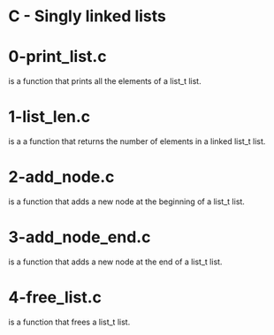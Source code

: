 # C - Singly linked lists

# 0-print_list.c 
is a function that prints all the elements of a list_t list.

# 1-list_len.c 
is a a function that returns the number of elements in a linked list_t list.
 
# 2-add_node.c 
is a function that adds a new node at the beginning of a list_t list.

# 3-add_node_end.c 
is a function that adds a new node at the end of a list_t list.

# 4-free_list.c 
is a function that frees a list_t list.
